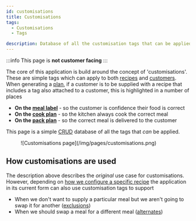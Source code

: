 ```yaml
---
id: customisations
title: Customisations
tags:
  - Customisations
  - Tags

description: Database of all the customisation tags that can be applied to customers or recipes
---
```


:::info
This page is **not customer facing**
:::

The core of this application is build around the concept of 'customisations'. These are simple tags which can apply to both [recipes](./recipes.md) and [customers](./customers.md). When generating a [plan](../Features/meal-plan-generation.md), if a customer is to be supplied with a recipe that includes a tag also attached to a customer, this is highlighted in a number of places

- **On the [meal label](../Features/labels.md)** - so the customer is confidence their food is correct
- **On the [cook plan](../Features/cook-plan.md)** - so the kitchen always cook the correct meal
- **On the [pack plan](../Features/pack-plan.md)** - so the correct meal is delivered to the customer

This page is a simple [CRUD](https://en.wikipedia.org/wiki/Create,_read,_update_and_delete) database of all the tags that _can_ be applied.

<figure>
![Customisations page](/img/pages/customisations.png)
</figure>

## How customisations are used

The description above describes the _original_ use case for customisations. However, depending on [how we configure a specific recipe](../Pages/recipes.md#edit-recipe) the application in its current form can also use customisation tags to support

- When we don't want to supply a particular meal but we aren't going to swap it for another ([exclusions](../Features/meal-plan-generation.md#exclusions))
- When we should swap a meal for a different meal ([alternates](../Features/meal-plan-generation.md#alternates))
